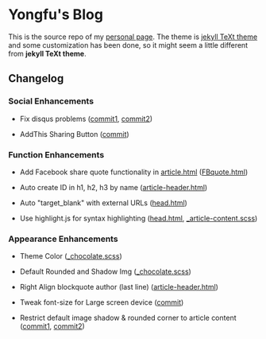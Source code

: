 # Yongfu's Blog

This is the source repo of my [personal page](https://liao961120.github.io/). The theme is [jekyll TeXt theme](https://github.com/kitian616/jekyll-TeXt-theme) and some customization has been done, so it might seem a little different from **jekyll TeXt theme**.

## Changelog

### Social Enhancements

- Fix disqus problems ([commit1](https://github.com/liao961120/liao961120.github.io/commit/397c1d7d84e853e68a12289c242a5f2ad142e6cd), [commit2](https://github.com/liao961120/liao961120.github.io/commit/1a5262c450f2010fdf239bd30c43b4aa11f95960))

- AddThis Sharing Button ([commit](https://github.com/liao961120/liao961120.github.io/commit/d453066d674072c456f784c7afffbf15d509e430))

### Function Enhancements

- Add Facebook share quote functionality in [article.html](https://github.com/liao961120/liao961120.github.io/blob/master/_layouts/article.html) ([FBquote.html](https://github.com/liao961120/liao961120.github.io/blob/master/_includes/FBquote.html))

- Auto create ID in h1, h2, h3 by name ([article-header.html](https://github.com/liao961120/liao961120.github.io/blob/0c7717ea8682155d926450101b5c7505f9cc6ec1/_includes/article-header.html#L51))

- Auto "target_blank" with external URLs ([head.html](https://github.com/liao961120/liao961120.github.io/blob/0c7717ea8682155d926450101b5c7505f9cc6ec1/_includes/head.html#L51))

- Use highlight.js for syntax highlighting ([head.html](https://github.com/liao961120/liao961120.github.io/blob/0c7717ea8682155d926450101b5c7505f9cc6ec1/_includes/head.html#L65), [_article-content.scss](https://github.com/liao961120/liao961120.github.io/blob/0c7717ea8682155d926450101b5c7505f9cc6ec1/_sass/components/_article-content.scss#L85-L86))


### Appearance Enhancements

- Theme Color ([_chocolate.scss](https://github.com/liao961120/liao961120.github.io/blob/master/_sass/skins/_chocolate.scss))

- Default Rounded and Shadow Img ([_chocolate.scss](https://github.com/liao961120/liao961120.github.io/blob/0c7717ea8682155d926450101b5c7505f9cc6ec1/_sass/skins/_chocolate.scss#L75))

- Right Align blockquote author (last line) ([article-header.html](https://github.com/liao961120/liao961120.github.io/blob/e44d687152c6e3172decef3f6e34a0084a8e374d/_includes/article-header.html#L73))

- Tweak font-size for Large screen device ([commit](https://github.com/liao961120/liao961120.github.io/commit/ce0fdb020dac1aef606bba1d261358169771a34b))

- Restrict default image shadow & rounded corner to article content ([commit1](https://github.com/liao961120/liao961120.github.io/commit/76d4008357433a658d32fedafa6f87b35c233afa), [commit2](https://github.com/liao961120/liao961120.github.io/commit/eb196d3d8a3f424770c27430119791ba917fca9d))